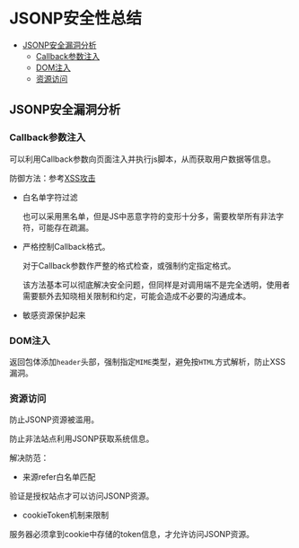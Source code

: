 # JSONP安全性总结

- [JSONP安全漏洞分析](#jsonp安全漏洞分析)
    - [Callback参数注入](#callback参数注入)
    - [DOM注入](#dom注入)
    - [资源访问](#资源访问)

## JSONP安全漏洞分析

### Callback参数注入

可以利用Callback参数向页面注入并执行js脚本，从而获取用户数据等信息。

防御方法：参考[XSS攻击](XSS攻击.md)

- 白名单字符过滤

    也可以采用黑名单，但是JS中恶意字符的变形十分多，需要枚举所有非法字符，可能存在疏漏。

- 严格控制Callback格式。

    对于Callback参数作严整的格式检查，或强制约定指定格式。
    
    该方法基本可以彻底解决安全问题，但同样是对调用端不是完全透明，使用者需要额外去知晓相关限制和约定，可能会造成不必要的沟通成本。
   
- 敏感资源保护起来

### DOM注入

返回包体添加`header`头部，强制指定`MIME`类型，避免按`HTML`方式解析，防止XSS漏洞。

### 资源访问

防止JSONP资源被滥用。

防止非法站点利用JSONP获取系统信息。

解决防范：

- 来源refer白名单匹配

验证是授权站点才可以访问JSONP资源。

- cookieToken机制来限制

服务器必须拿到cookie中存储的token信息，才允许访问JSONP资源。